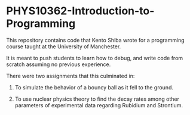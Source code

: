 # PHYS10362-Introduction-to-Programming

This repository contains code that Kento Shiba wrote for a programming course taught at the University of Manchester.

It is meant to push students to learn how to debug, and write code from scratch assuming no previous experience. 

There were two assignments that this culminated in: 
1. To simulate the behavior of a bouncy ball as it fell to the ground.

2. To use nuclear physics theory to find the decay rates among other parameters of experimental data regarding Rubidium and Strontium.
